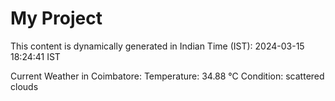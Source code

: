# My Project

This content is dynamically generated in Indian Time (IST): 2024-03-15 18:24:41 IST


Current Weather in Coimbatore:
Temperature: 34.88 °C
Condition: scattered clouds
